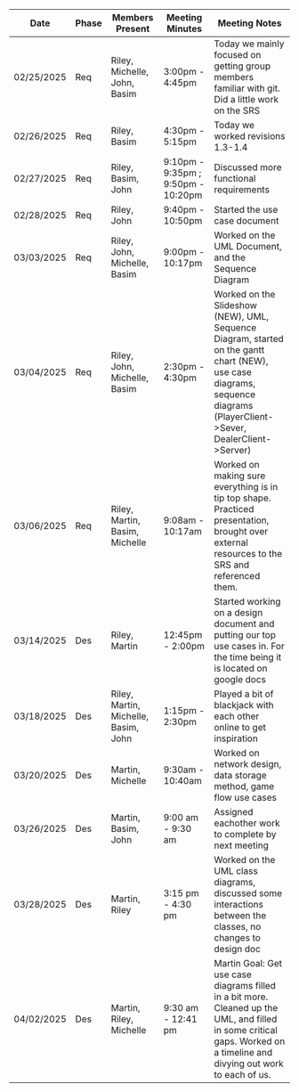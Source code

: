 | Date       | Phase | Members Present                      | Meeting Minutes                     | Meeting Notes                                                                                                                                                            |
| ---------- | ----- | ------------------------------------ | ----------------------------------- | -------------                                                                                                                                                            |
| 02/25/2025 | Req   | Riley, Michelle, John, Basim         | 3:00pm - 4:45pm                     | Today we mainly focused on getting group members familiar with git. Did a little work on the SRS                                                                         |
| 02/26/2025 | Req   | Riley, Basim                         | 4:30pm - 5:15pm                     | Today we worked revisions 1.3-1.4                                                                                                                                        |
| 02/27/2025 | Req   | Riley, Basim, John                   | 9:10pm - 9:35pm ; 9:50pm - 10:20pm  | Discussed more functional requirements                                                                                                                                   |
| 02/28/2025 | Req   | Riley, John                          | 9:40pm - 10:50pm                    | Started the use case document                                                                                                                                            |
| 03/03/2025 | Req   | Riley, John, Michelle, Basim         | 9:00pm - 10:17pm                    | Worked on the UML Document, and the Sequence Diagram                                                                                                                     |
| 03/04/2025 | Req   | Riley, John, Michelle, Basim         | 2:30pm - 4:30pm                     | Worked on the Slideshow (NEW), UML, Sequence Diagram, started on the gantt chart (NEW), use case diagrams, sequence diagrams (PlayerClient->Sever, DealerClient->Server) |
| 03/06/2025 | Req   | Riley, Martin, Basim, Michelle       | 9:08am - 10:17am                    | Worked on making sure everything is in tip top shape. Practiced presentation, brought over external resources to the SRS and referenced them.                            |
| 03/14/2025 | Des   | Riley, Martin                        | 12:45pm - 2:00pm                    | Started working on a design document and putting our top use cases in. For the time being it is located on google docs                                                   |
| 03/18/2025 | Des   | Riley, Martin, Michelle, Basim, John | 1:15pm - 2:30pm                     | Played a bit of blackjack with each other online to get inspiration                                                                                                      |
| 03/20/2025 | Des   | Martin, Michelle                     | 9:30am - 10:40am                    | Worked on network design, data storage method, game flow use cases                                                                                                       |
| 03/26/2025 | Des   | Martin, Basim, John                  | 9:00 am - 9:30 am                   | Assigned eachother work to complete by next meeting                                                                                                                      |
| 03/28/2025 | Des   | Martin, Riley                        | 3:15 pm - 4:30 pm                   | Worked on the UML class diagrams, discussed some interactions between the classes, no changes to design doc                                                              |
| 04/02/2025 | Des   | Martin, Riley, Michelle              | 9:30 am - 12:41 pm                  | Martin Goal: Get use case diagrams filled in a bit more. Cleaned up the UML, and filled in some critical gaps. Worked on a timeline and divying out work to each of us.  |
